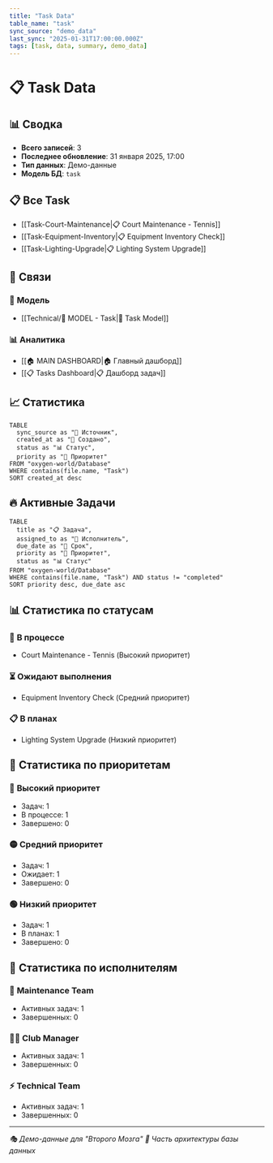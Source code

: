 ```yaml
---
title: "Task Data"
table_name: "task"
sync_source: "demo_data"
last_sync: "2025-01-31T17:00:00.000Z"
tags: [task, data, summary, demo_data]
---
```


# 📋 Task Data

## 📊 Сводка

- **Всего записей**: 3
- **Последнее обновление**: 31 января 2025, 17:00
- **Тип данных**: Демо-данные
- **Модель БД**: `task`

## 📋 Все Task

- [[Task-Court-Maintenance|📋 Court Maintenance - Tennis]]
- [[Task-Equipment-Inventory|📋 Equipment Inventory Check]]
- [[Task-Lighting-Upgrade|📋 Lighting System Upgrade]]

## 🔗 Связи

### 🧠 **Модель**
- [[Technical/🧠 MODEL - Task|🧠 Task Model]]

### 📊 **Аналитика**
- [[🏠 MAIN DASHBOARD|🏠 Главный дашборд]]
- [[📋 Tasks Dashboard|📋 Дашборд задач]]

## 📈 **Статистика**

```dataview
TABLE
  sync_source as "🔗 Источник",
  created_at as "📅 Создано",
  status as "📊 Статус",
  priority as "🎯 Приоритет"
FROM "oxygen-world/Database"
WHERE contains(file.name, "Task")
SORT created_at desc
```

## 🔥 **Активные Задачи**

```dataview
TABLE
  title as "📋 Задача",
  assigned_to as "👤 Исполнитель",
  due_date as "📅 Срок",
  priority as "🎯 Приоритет",
  status as "📊 Статус"
FROM "oxygen-world/Database"
WHERE contains(file.name, "Task") AND status != "completed"
SORT priority desc, due_date asc
```

## 📊 **Статистика по статусам**

### 🔄 **В процессе**
- Court Maintenance - Tennis (Высокий приоритет)

### ⏳ **Ожидают выполнения**
- Equipment Inventory Check (Средний приоритет)

### 📋 **В планах**
- Lighting System Upgrade (Низкий приоритет)

## 🎯 **Статистика по приоритетам**

### 🔴 **Высокий приоритет**
- Задач: 1
- В процессе: 1
- Завершено: 0

### 🟡 **Средний приоритет**
- Задач: 1
- Ожидает: 1
- Завершено: 0

### 🟢 **Низкий приоритет**
- Задач: 1
- В планах: 1
- Завершено: 0

## 👥 **Статистика по исполнителям**

### 🔧 **Maintenance Team**
- Активных задач: 1
- Завершенных: 0

### 👨‍💼 **Club Manager**
- Активных задач: 1
- Завершенных: 0

### ⚡ **Technical Team**
- Активных задач: 1
- Завершенных: 0

---

*🎭 Демо-данные для "Второго Мозга"*
*🧠 Часть архитектуры базы данных*
